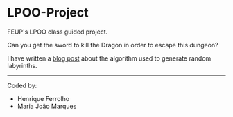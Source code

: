 LPOO-Project
============

FEUP's LPOO class guided project.

Can you get the sword to kill the Dragon in order to escape this dungeon?

I have written a [blog post](http://difusal.blogspot.pt/2014/02/maze-generation-algorithm.html) about the algorithm used to generate random labyrinths.

***
Coded by:
- Henrique Ferrolho
- Maria João Marques
